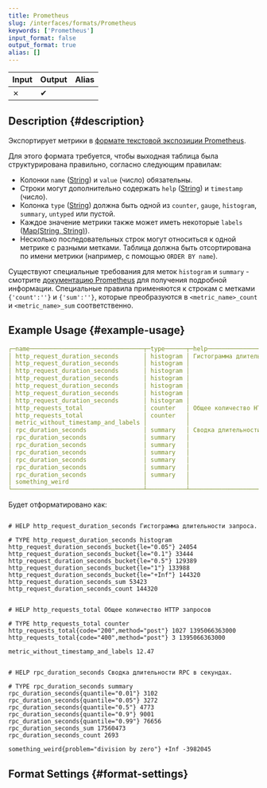 ```yaml
---
title: Prometheus
slug: /interfaces/formats/Prometheus
keywords: ['Prometheus']
input_format: false
output_format: true
alias: []
---
```


| Input | Output | Alias |
|-------|--------|-------|
| ✗     | ✔      |       |

## Description {#description}

Экспортирует метрики в [формате текстовой экспозиции Prometheus](https://prometheus.io/docs/instrumenting/exposition_formats/#text-based-format).

Для этого формата требуется, чтобы выходная таблица была структурирована правильно, согласно следующим правилам:

- Колонки `name` ([String](/sql-reference/data-types/string.md)) и `value` (число) обязательны.
- Строки могут дополнительно содержать `help` ([String](/sql-reference/data-types/string.md)) и `timestamp` (число).
- Колонка `type` ([String](/sql-reference/data-types/string.md)) должна быть одной из `counter`, `gauge`, `histogram`, `summary`, `untyped` или пустой.
- Каждое значение метрики также может иметь некоторые `labels` ([Map(String, String)](/sql-reference/data-types/map.md)).
- Несколько последовательных строк могут относиться к одной метрике с разными метками. Таблица должна быть отсортирована по имени метрики (например, с помощью `ORDER BY name`).

Существуют специальные требования для меток `histogram` и `summary` - смотрите [документацию Prometheus](https://prometheus.io/docs/instrumenting/exposition_formats/#histograms-and-summaries) для получения подробной информации. Специальные правила применяются к строкам с метками `{'count':''}` и `{'sum':''}`, которые преобразуются в `<metric_name>_count` и `<metric_name>_sum` соответственно.

## Example Usage {#example-usage}

```yaml
┌─name────────────────────────────────┬─type──────┬─help──────────────────────────────────────┬─labels─────────────────────────┬────value─┬─────timestamp─┐
│ http_request_duration_seconds       │ histogram │ Гистограмма длительности запроса.         │ {'le':'0.05'}                  │    24054 │             0 │
│ http_request_duration_seconds       │ histogram │                                           │ {'le':'0.1'}                   │    33444 │             0 │
│ http_request_duration_seconds       │ histogram │                                           │ {'le':'0.2'}                   │   100392 │             0 │
│ http_request_duration_seconds       │ histogram │                                           │ {'le':'0.5'}                   │   129389 │             0 │
│ http_request_duration_seconds       │ histogram │                                           │ {'le':'1'}                     │   133988 │             0 │
│ http_request_duration_seconds       │ histogram │                                           │ {'le':'+Inf'}                  │   144320 │             0 │
│ http_request_duration_seconds       │ histogram │                                           │ {'sum':''}                     │    53423 │             0 │
│ http_requests_total                 │ counter   │ Общее количество HTTP запросов            │ {'method':'post','code':'200'} │     1027 │ 1395066363000 │
│ http_requests_total                 │ counter   │                                           │ {'method':'post','code':'400'} │        3 │ 1395066363000 │
│ metric_without_timestamp_and_labels │           │                                           │ {}                             │    12.47 │             0 │
│ rpc_duration_seconds                │ summary   │ Сводка длительности RPC в секундах.     │ {'quantile':'0.01'}            │     3102 │             0 │
│ rpc_duration_seconds                │ summary   │                                           │ {'quantile':'0.05'}            │     3272 │             0 │
│ rpc_duration_seconds                │ summary   │                                           │ {'quantile':'0.5'}             │     4773 │             0 │
│ rpc_duration_seconds                │ summary   │                                           │ {'quantile':'0.9'}             │     9001 │             0 │
│ rpc_duration_seconds                │ summary   │                                           │ {'quantile':'0.99'}            │    76656 │             0 │
│ rpc_duration_seconds                │ summary   │                                           │ {'count':''}                   │     2693 │             0 │
│ rpc_duration_seconds                │ summary   │                                           │ {'sum':''}                     │ 17560473 │             0 │
│ something_weird                     │           │                                           │ {'problem':'division by zero'} │      inf │      -3982045 │
└─────────────────────────────────────┴───────────┴───────────────────────────────────────────┴────────────────────────────────┴──────────┴───────────────┘
```

Будет отформатировано как:

```text

# HELP http_request_duration_seconds Гистограмма длительности запроса.

# TYPE http_request_duration_seconds histogram
http_request_duration_seconds_bucket{le="0.05"} 24054
http_request_duration_seconds_bucket{le="0.1"} 33444
http_request_duration_seconds_bucket{le="0.5"} 129389
http_request_duration_seconds_bucket{le="1"} 133988
http_request_duration_seconds_bucket{le="+Inf"} 144320
http_request_duration_seconds_sum 53423
http_request_duration_seconds_count 144320


# HELP http_requests_total Общее количество HTTP запросов

# TYPE http_requests_total counter
http_requests_total{code="200",method="post"} 1027 1395066363000
http_requests_total{code="400",method="post"} 3 1395066363000

metric_without_timestamp_and_labels 12.47


# HELP rpc_duration_seconds Сводка длительности RPC в секундах.

# TYPE rpc_duration_seconds summary
rpc_duration_seconds{quantile="0.01"} 3102
rpc_duration_seconds{quantile="0.05"} 3272
rpc_duration_seconds{quantile="0.5"} 4773
rpc_duration_seconds{quantile="0.9"} 9001
rpc_duration_seconds{quantile="0.99"} 76656
rpc_duration_seconds_sum 17560473
rpc_duration_seconds_count 2693

something_weird{problem="division by zero"} +Inf -3982045
```

## Format Settings {#format-settings}
